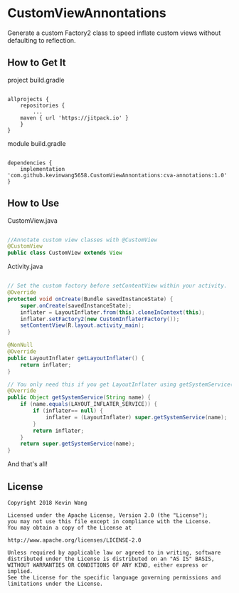 # CustomViewAnnontations

Generate a custom Factory2 class to speed inflate custom views without defaulting to reflection.

## How to Get It

project build.gradle
```Gradle

allprojects {
    repositories {
    	...
	maven { url 'https://jitpack.io' }
    }
}

```

module build.gradle
```Gradle

dependencies {
    implementation 'com.github.kevinwang5658.CustomViewAnnontations:cva-annotations:1.0'
}

```

## How to Use

CustomView.java
```Java

//Annotate custom view classes with @CustomView
@CustomView
public class CustomView extends View

```

Activity.java
```Java

// Set the custom factory before setContentView within your activity.
@Override
protected void onCreate(Bundle savedInstanceState) {
    super.onCreate(savedInstanceState);
    inflater = LayoutInflater.from(this).cloneInContext(this);
    inflater.setFactory2(new CustomInflaterFactory());
    setContentView(R.layout.activity_main);
}

@NonNull
@Override
public LayoutInflater getLayoutInflater() {
    return inflater;
}

// You only need this if you get LayoutInflater using getSystemService(LAYOUT_INFLATER_SERVICE)
@Override
public Object getSystemService(String name) {
    if (name.equals(LAYOUT_INFLATER_SERVICE)) {
        if (inflater== null) {
            inflater = (LayoutInflater) super.getSystemService(name);
        }
        return inflater;
    }
    return super.getSystemService(name);
}

```
And that's all!

## License
```
Copyright 2018 Kevin Wang

Licensed under the Apache License, Version 2.0 (the "License");
you may not use this file except in compliance with the License.
You may obtain a copy of the License at

http://www.apache.org/licenses/LICENSE-2.0

Unless required by applicable law or agreed to in writing, software
distributed under the License is distributed on an "AS IS" BASIS,
WITHOUT WARRANTIES OR CONDITIONS OF ANY KIND, either express or implied.
See the License for the specific language governing permissions and
limitations under the License.
```

